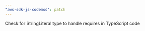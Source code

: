 ```yaml
---
"aws-sdk-js-codemod": patch
---
```


Check for StringLiteral type to handle requires in TypeScript code
